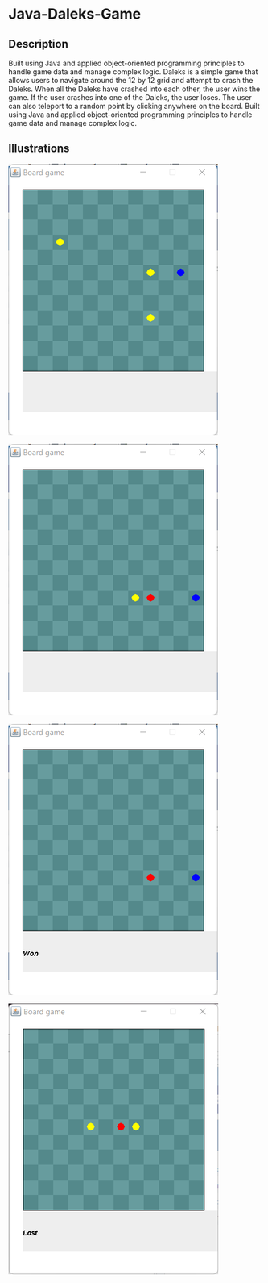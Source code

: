# Java-Daleks-Game

## Description 

Built using Java and applied object-oriented programming principles to handle game data and manage complex logic. Daleks is a simple game that allows users to navigate around the 12 by 12 grid and attempt to crash the Daleks. When all the Daleks have crashed into each other, the user wins the game. If the user crashes into one of the Daleks, the user loses. The user can also teleport to a random point by clicking anywhere on the board. Built using Java and applied object-oriented programming principles to handle game data and manage complex logic. 

## Illustrations

![Game Image](https://github.com/GURPREETSINGHMULTANI/Java-Daleks-Game/blob/master/Daleks%20Game%20Images/1.png?raw=true)

![Game Image](https://github.com/GURPREETSINGHMULTANI/Java-Daleks-Game/blob/master/Daleks%20Game%20Images/2.png?raw=true)

![Game Image](https://github.com/GURPREETSINGHMULTANI/Java-Daleks-Game/blob/master/Daleks%20Game%20Images/3.png?raw=true)

![Game Image](https://github.com/GURPREETSINGHMULTANI/Java-Daleks-Game/blob/master/Daleks%20Game%20Images/4.png?raw=true)




